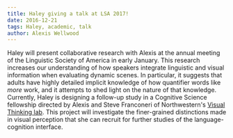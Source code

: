 ```yaml
---
title: Haley giving a talk at LSA 2017!
date: 2016-12-21
tags: Haley, academic, talk
author: Alexis Wellwood
---
```


Haley will present collaborative research with Alexis at the annual meeting of the Linguistic Society of America in early January. This research increases our understanding of how speakers integrate linguistic and visual information when evaluating dynamic scenes. In particular, it suggests that adults have highly detailed implicit knowledge of how quantifier words like *more* work, and it attempts to shed light on the nature of that knowledge. Currently, Haley is designing a follow-up study in a Cognitive Science fellowship directed by Alexis and Steve Franconeri of Northwestern's [Visual Thinking lab](http://viscog.psych.northwestern.edu/). This project will investigate the finer-grained distinctions made in visual perception that she can recruit for further studies of the language-cognition interface. 
